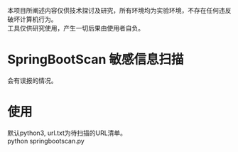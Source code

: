 本项目所阐述内容仅供技术探讨及研究，所有环境均为实验环境，不存在任何违反破坏计算机行为。<br>
工具仅供研究使用，产生一切后果由使用者自负。

# SpringBootScan 敏感信息扫描
会有误报的情况。

# 使用
默认python3, url.txt为待扫描的URL清单。<br>
python springbootscan.py 
